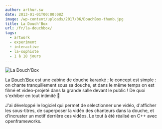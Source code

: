 ```yaml
---
author: arthur.sw
date: 2013-01-01T00:00:08Z
image: /wp-content/uploads/2017/06/DouchBox-thumb.jpg
title: La Douch'Box
url: /fr/la-douchbox/
tags:
  - artwork
  - experiment
  - interactive
  - la-sophiste
  - 1 à 18 jours
---
```


![La Douch'Box](/wp-content/uploads/2017/06/DouchBox.jpg)

La [Douch'Box](http://www.lasophiste.com/portfolio/douchbox/) est une cabine de douche karaoké ; le concept est simple : on chante tranquillement sous sa douche, et dans le même temps on est filmé et video-projeté dans la grande salle devant le public ! De quoi s'exhiber en tout intimité 🙂

J'ai développé le logiciel qui permet de sélectionner une vidéo, d'afficher les sous-titres, de superposer la vidéo des chanteurs dans la douche, et d'incruster un motif derrière ces vidéos. Le tout à été réalisé en C++ avec openframeworks.